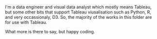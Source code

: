 I'm a data engineer and visual data analyst which mostly means Tableau, but some other bits that support Tableau viusalisation such as Python, R, and very occassionaly, D3.
So, the majority of the works in this folder are for use with Tableau.

What more is there to say, but happy coding.
